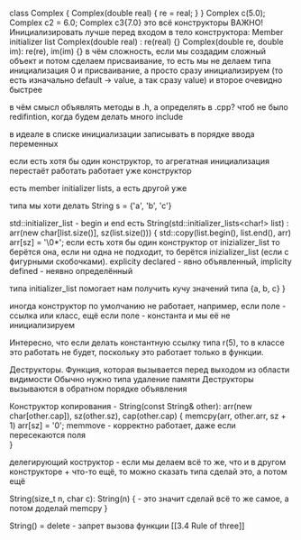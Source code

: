 class Complex {
Complex(double real) {
re = real;
}
}
Complex c(5.0);
Complex c2 = 6.0;
Complex c3{7.0}
это всё конструкторы
ВАЖНО! 
Инициализировать лучше перед входом в тело конструктора:
Member initializer list
Complex(double real) : re(real) {}
Complex(double re, double im): re(re), im(im) {}
в чём сложность, если мы создадим сложный объект и потом сделаем присваивание, то есть мы не делаем типа инициализация 0 и присваивание, а просто сразу инициализируем
(то есть изначально default -> value, а так сразу value)
и второе очевидно быстрее

в чём смысл объявлять методы в .h, а определять в .cpp? чтоб не было redifintion, когда будем делать много include

в идеале в списке инициализации записывать в порядке ввода переменных

если есть хотя бы один конструктор, то агрегатная инициализация перестаёт работать работает уже конструктор

есть member initializer lists, а есть другой уже

типа мы хоти делать String s = {'a', 'b', 'c'}

std::initializer_list - begin и end есть
String(std::initializer_lists<char!> list) : arr(new char[list.size()], sz(list.size())) {
std::copy(list.begin(), list.end(), arr)
arr[sz] = '\0*';
если есть хотя бы один конструктор от inizializer_list то берётся она, если ни одна не подходит, то берётся inizializer_list (если с фигурными скобочками).
explicity declared - явно объявленный, implicity defined - неявно определённый


типа initializer_list помогает нам получить кучу значений типа {a, b, c}
}

иногда конструктор по умолчанию не работает, например, если поле - ссылка или класс, ещё если поле - константа и мы её не инициализируем

Интересно, что если делать константную ссылку типа r(5), то в классе это работать не будет, поскольку это работает только в функции.

Деструкторы.
Функция, которая вызывается перед выходом из области видимости
Обычно нужно типа удаление памяти
Деструкторы вызываются в обратном порядке объявления

Конструктор копирования - String(const String& other): arr(new char[other.cap]), sz(other.sz), cap(other.cap) {
  memcpy(arr, other.arr, sz + 1)
  arr[sz] = '0';
  memmove - корректно работает, даже если пересекаются поля\
}

делегирующий коструктор - если мы делаем всё то же, что и в другом конструкторе + что-то ещё, то можно сказать типа сделай это, а потом ещё 

String(size_t n, char c): String(n) { - это значит сделай всё то же самое, а потом доделай 
memcpy
}

String() = delete - запрет вызова функции
[[3.4 Rule of three]]

